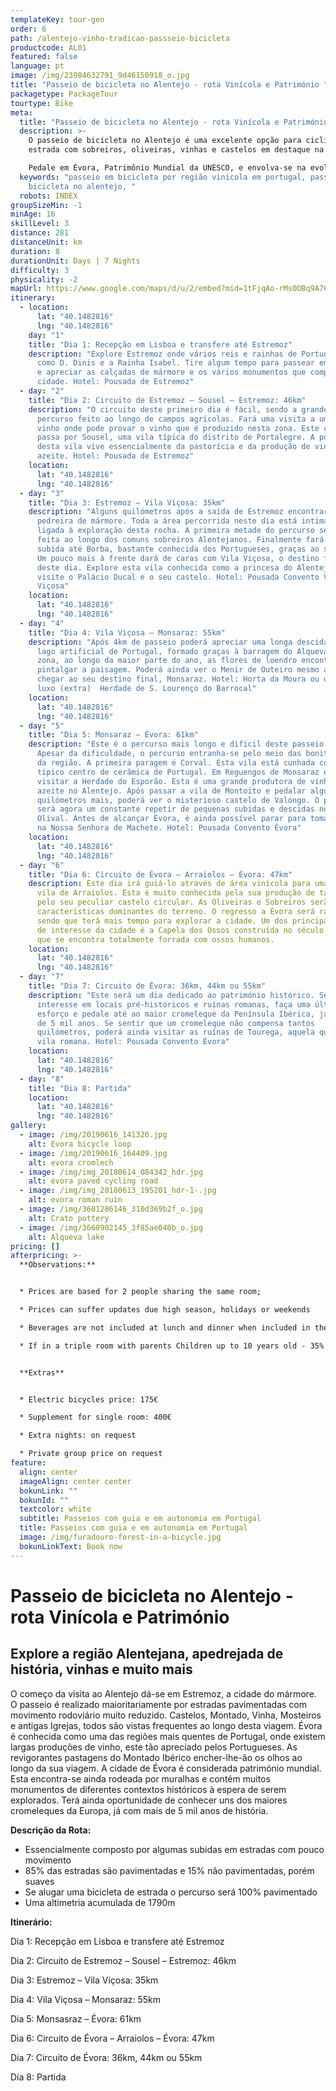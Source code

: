 ```yaml
---
templateKey: tour-gen
order: 6
path: /alentejo-vinho-tradicao-passseio-bicicleta
productcode: AL01
featured: false
language: pt
image: /img/23984632791_9d46150918_o.jpg
title: "Passeio de bicicleta no Alentejo - rota Vinícola e Património "
packagetype: PackageTour
tourtype: Bike
meta:
  title: "Passeio de bicicleta no Alentejo - rota Vinícola e Património "
  description: >-
    O passeio de bicicleta no Alentejo é uma excelente opção para ciclismo em
    estrada com sobreiros, oliveiras, vinhas e castelos em destaque na paisagem.

    Pedale em Évora, Patrimônio Mundial da UNESCO, e envolva-se na evolução do reino Português, visitando por exemplo o cromeleque com mais de 5000 anos de história.
  keywords: "passeio em bicicleta por região vinicola em portugal, passeio de
    bicicleta no alentejo, "
  robots: INDEX
groupSizeMin: -1
minAge: 16
skillLevel: 3
distance: 281
distanceUnit: km
duration: 8
durationUnit: Days | 7 Nights
difficulty: 3
physicality: -2
mapUrl: https://www.google.com/maps/d/u/2/embed?mid=1tFjqAo-rMsOOBq9A76P4j-S6d-8xJOH2
itinerary:
  - location:
      lat: "40.1482816"
      lng: "40.1482816"
    day: "1"
    title: "Dia 1: Recepção em Lisboa e transfere até Estremoz"
    description: "Explore Estremoz onde vários reis e rainhas de Portugal nasceram,
      como D. Dinis e a Rainha Isabel. Tire algum tempo para passear em Estremoz
      e apreciar as calçadas de mármore e os vários monumentos que compõe a
      cidade. Hotel: Pousada de Estremoz"
  - day: "2"
    title: "Dia 2: Circuito de Estremoz – Sousel – Estremoz: 46km"
    description: "O circuito deste primeiro dia é fácil, sendo a grande maioria do
      percurso feito ao longo de campos agrícolas. Fará uma visita a uma cave de
      vinho onde pode provar o vinho que é produzido nesta zona. Este circuito
      passa por Sousel, uma vila típica do distrito de Portalegre. A população
      desta vila vive essencialmente da pastorícia e da produção de vinho e
      azeite. Hotel: Pousada de Estremoz"
    location:
      lat: "40.1482816"
      lng: "40.1482816"
  - day: "3"
    title: "Dia 3: Estremoz – Vila Viçosa: 35km"
    description: "Alguns quilómetros após a saída de Estremoz encontrará uma
      pedreira de mármore. Toda a área percorrida neste dia está intimamente
      ligada à exploração desta rocha. A primeira metade do percurso será fácil,
      feita ao longo dos comuns sobreiros Alentejanos. Finalmente fará uma lenta
      subida até Borba, bastante conhecida dos Portugueses, graças ao seu vinho.
      Um pouco mais à frente dará de caras com Vila Viçosa, o destino final
      deste dia. Explore esta vila conhecida como a princesa do Alentejo e
      visite o Palácio Ducal e o seu castelo. Hotel: Pousada Convento Vila
      Viçosa"
    location:
      lat: "40.1482816"
      lng: "40.1482816"
  - day: "4"
    title: "Dia 4: Vila Viçosa – Monsaraz: 55km"
    description: "Após 4km de passeio poderá apreciar uma longa descida até ao maior
      lago artificial de Portugal, formado graças à barragem do Alqueva. Nesta
      zona, ao longo da maior parte do ano, as flores de loendro encontram-se a
      pintalgar a paisagem. Poderá ainda ver o Menir de Outeiro mesmo antes de
      chegar ao seu destino final, Monsaraz. Hotel: Horta da Moura ou opção de
      luxo (extra)  Herdade de S. Lourenço do Barrocal"
    location:
      lat: "40.1482816"
      lng: "40.1482816"
  - day: "5"
    title: "Dia 5: Monsaraz – Évora: 61km"
    description: "Este é o percurso mais longo e difícil deste passeio de bicicleta.
      Apesar da dificuldade, o percurso entranha-se pelo meio das bonitas vinhas
      da região. A primeira paragem é Corval. Esta vila está cunhada como o mais
      típico centro de cerâmica de Portugal. Em Reguengos de Monsaraz é possível
      visitar a Herdade do Esporão. Esta é uma grande produtora de vinho e
      azeite no Alentejo. Após passar a vila de Montoito e pedalar alguns
      quilómetros mais, poderá ver o misterioso castelo de Valongo. O percurso
      será agora um constante repetir de pequenas subidas e descidas no meio do
      Olival. Antes de alcançar Évora, é ainda possível parar para tomar um café
      na Nossa Senhora de Machete. Hotel: Pousada Convento Évora"
    location:
      lat: "40.1482816"
      lng: "40.1482816"
  - day: "6"
    title: "Dia 6: Circuito de Évora – Arraiolos – Évora: 47km"
    description: Este dia irá guiá-lo através de área vinícola para uma visita à
      vila de Arraiolos. Esta é muito conhecida pela sua produção de tapetes e
      pelo seu peculiar castelo circular. As Oliveiras e Sobreiros serão as
      características dominantes do terreno. O regresso a Évora será rápido,
      sendo que terá mais tempo para explorar a cidade. Um dos principais pontos
      de interesse da cidade é a Capela dos Ossos construída no século XVIII e
      que se encontra totalmente forrada com ossos humanos.
    location:
      lat: "40.1482816"
      lng: "40.1482816"
  - day: "7"
    title: "Dia 7: Circuito de Évora: 36km, 44km ou 55km"
    description: "Este será um dia dedicado ao património histórico. Se tem
      interesse em locais pré-históricos e ruínas romanas, faça uma último
      esforço e pedale até ao maior cromeleque da Península Ibérica, já com mais
      de 5 mil anos. Se sentir que um cromeleque não compensa tantos
      quilómetros, poderá ainda visitar as ruínas de Tourega, aquela que foi uma
      vila romana. Hotel: Pousada Convento Évora"
    location:
      lat: "40.1482816"
      lng: "40.1482816"
  - day: "8"
    title: "Dia 8: Partida"
    location:
      lat: "40.1482816"
      lng: "40.1482816"
gallery:
  - image: /img/20190616_141326.jpg
    alt: Evora bicycle loop
  - image: /img/20190616_164409.jpg
    alt: evora cromlech
  - image: /img/img_20180614_084342_hdr.jpg
    alt: évora paved cycling road
  - image: /img/img_20180613_195201_hdr-1-.jpg
    alt: evora roman ruin
  - image: /img/3601286146_310d369b2f_o.jpg
    alt: Crato pottery
  - image: /img/3668902145_3f85ae040b_o.jpg
    alt: Alqueva lake
pricing: []
afterpricing: >-
  **Observations:**


  * Prices are based for 2 people sharing the same room;

  * Prices can suffer updates due high season, holidays or weekends

  * Beverages are not included at lunch and dinner when included in the package

  * If in a triple room with parents Children up to 10 years old - 35% discount. Children from 11 to 14 years old - 20% discount. Children from 15 to 17 years old - 15% discount.


  **Extras**


  * Electric bicycles price: 175€

  * Supplement for single room: 400€

  * Extra nights: on request

  * Private group price on request
feature:
  align: center
  imageAlign: center center
  bokunLink: ""
  bokunId: ""
  textcolor: white
  subtitle: Passeios com guia e em autonomia em Portugal
  title: Passeios com guia e em autonomia em Portugal
  image: /img/furadouro-forest-in-a-bicycle.jpg
  bokunLinkText: Book now
---
```

# Passeio de bicicleta no Alentejo - rota Vinícola e Património 

## Explore a região Alentejana, apedrejada de história, vinhas e muito mais

O começo da visita ao Alentejo dá-se em Estremoz, a cidade do mármore. O passeio é realizado maioritariamente por estradas pavimentadas com movimento rodoviário muito reduzido. Castelos, Montado, Vinha, Mosteiros e antigas Igrejas, todos são vistas frequentes ao longo desta viagem. Évora é conhecida como uma das regiões mais quentes de Portugal, onde existem largas produções de vinho, este tão apreciado pelos Portugueses. As revigorantes pastagens do Montado Ibérico encher-lhe-ão os olhos ao longo da sua viagem. A cidade de Évora é considerada património mundial. Esta encontra-se ainda rodeada por muralhas e contém muitos monumentos de diferentes contextos históricos à espera de serem explorados. Terá ainda oportunidade de conhecer uns dos maiores cromeleques da Europa, já com mais de 5 mil anos de história.

**Descrição da Rota:**

* Essencialmente composto por algumas subidas em estradas com pouco movimento
* 85% das estradas são pavimentadas e 15% não pavimentadas, porém suaves
* Se alugar uma bicicleta de estrada o percurso será 100% pavimentado
* Uma altimetria acumulada de 1790m

**Itinerário:**

Dia 1: Recepção em Lisboa e transfere até Estremoz 

Dia 2: Circuito de Estremoz – Sousel – Estremoz: 46km

Dia 3: Estremoz – Vila Viçosa: 35km

Dia 4: Vila Viçosa – Monsaraz: 55km

Dia 5: Monsasraz – Évora: 61km

Dia 6: Circuito de Évora – Arraiolos – Évora: 47km

Dia 7: Circuito de Évora: 36km, 44km ou 55km

Dia 8: Partida